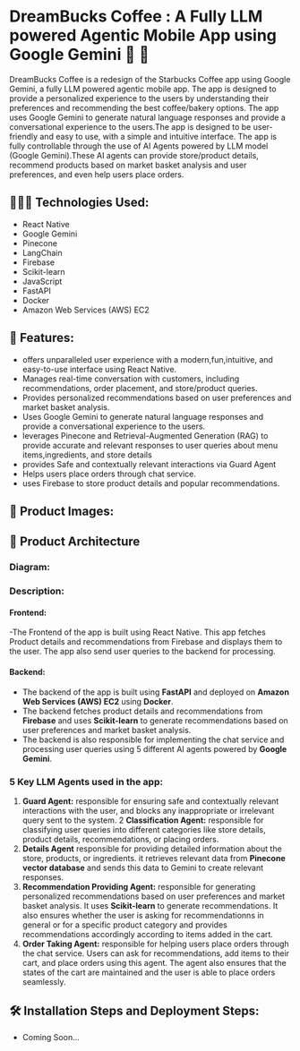 # DreamBucks Coffee : A Fully LLM powered Agentic Mobile App using Google Gemini 🍪 🤖 

DreamBucks Coffee is a redesign of the Starbucks Coffee app using Google Gemini, a fully LLM powered agentic mobile app. The app is designed to provide a personalized experience to the users by understanding their preferences and recommending the best coffee/bakery options. The app uses Google Gemini to generate natural language responses and provide a conversational experience to the users.The app is designed to be user-friendly and easy to use, with a simple and intuitive interface. The app is fully controllable through the use of AI Agents powered by LLM model (Google Gemini).These AI agents can provide store/product details, recommend products based on market basket analysis and user preferences, and even help users place orders.
 
 ## 👨🏻‍💻 Technologies Used:
- React Native
- Google Gemini
- Pinecone
- LangChain
- Firebase
- Scikit-learn
- JavaScript
- FastAPI
- Docker
- Amazon Web Services (AWS) EC2

          
 ## 🧐 Features:
 * offers unparalleled user experience with a modern,fun,intuitive, and easy-to-use interface using React Native.
 * Manages real-time conversation with customers, including recommendations, order placement, and store/product queries.
 * Provides personalized recommendations based on user preferences and market basket analysis. 
 * Uses Google Gemini to generate natural language responses and provide a conversational experience to the users.
 * leverages Pinecone and Retrieval-Augmented Generation (RAG) to provide accurate and relevant responses to user queries about menu items,ingredients, and store details
 * provides Safe and contextually relevant interactions via Guard Agent
 * Helps users place orders through chat service.
 * uses Firebase to store product details and popular recommendations.
 
 ## 🤩 Product Images:

 
## 🚀 Product Architecture
### Diagram: 


### Description:
#### Frontend:
-The Frontend of the app is built using React Native. This app fetches Product details and recommendations from Firebase and displays them to the user. The app also send user queries to the backend for processing.

#### Backend:
- The backend of the app is built using **FastAPI** and deployed on **Amazon Web Services (AWS) EC2** using **Docker**.
- The backend fetches product details and recommendations from **Firebase** and uses **Scikit-learn** to generate recommendations based on user preferences and market basket analysis.
- The backend is also responsible for implementing the chat service and processing user queries using 5 different AI agents powered by **Google Gemini**.

### 5 Key LLM Agents used in the app:
1. **Guard Agent:** responsible for ensuring safe and contextually relevant interactions with the user, and blocks any inappropriate or irrelevant query sent to the system.
2 **Classification Agent:** responsible for classifying user queries into different categories like store details, product details, recommendations, or placing orders.
3. **Details Agent** responsible for providing detailed information about the store, products, or ingredients. it retrieves relevant data from **Pinecone vector database** and sends this data to Gemini to create relevant responses.
4. **Recommendation Providing Agent:** responsible for generating personalized recommendations based on user preferences and market basket analysis. It uses **Scikit-learn** to generate recommendations. It also ensures whether the user is asking for recommendationns in general or for a specific product category and provides recommendations accordingly according to items added in the cart.
5. **Order Taking Agent:** responsible for helping users place orders through the chat service. Users can ask for recommendations, add items to their cart, and place orders using this agent. The agent also ensures that the states of the cart are maintained and the user is able to place orders seamlessly.


## 🛠️ Installation Steps and Deployment Steps:
- Coming Soon...









